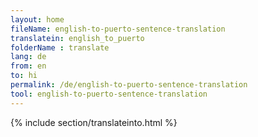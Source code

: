 ```yaml
---
layout: home
fileName: english-to-puerto-sentence-translation
translatein: english_to_puerto
folderName : translate
lang: de
from: en
to: hi
permalink: /de/english-to-puerto-sentence-translation
tool: english-to-puerto-sentence-translation
---
```

{% include section/translateinto.html %}